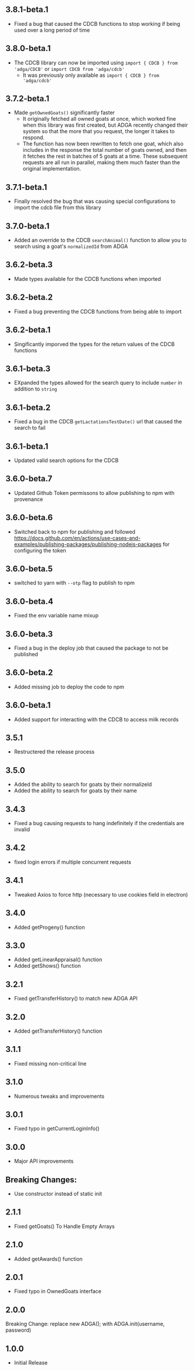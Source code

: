 ## 3.8.1-beta.1
* Fixed a bug that caused the CDCB functions to stop working if being used over a long period of time

## 3.8.0-beta.1
* The CDCB library can now be imported using `import { CDCB } from 'adga/CDCB'` or `import CDCB from 'adga/cdcb'`
  * It was previously only available as `import { CDCB } from 'adga/cdcb'`

## 3.7.2-beta.1
* Made `getOwnedGoats()` significantly faster
  * It originally fetched all owned goats at once, which worked fine when this library was first created, but ADGA recently changed their system so that the more that you request, the longer it takes to respond.
  * The function has now been rewritten to fetch one goat, which also includes in the response the total number of goats owned, and then it fetches the rest in batches of 5 goats at a time. These subsequent requests are all run in parallel, making them much faster than the original implementation.

## 3.7.1-beta.1
* Finally resolved the bug that was causing special configurations to import the cdcb file from this library

## 3.7.0-beta.1
* Added an override to the CDCB `searchAnimal()` function to allow you to search using a goat's `normalizedId` from ADGA

## 3.6.2-beta.3
* Made types available for the CDCB functions when imported

## 3.6.2-beta.2
* Fixed a bug preventing the CDCB functions from being able to import

## 3.6.2-beta.1
* Singificantly imporved the types for the return values of the CDCB functions

## 3.6.1-beta.3
* EXpanded the types allowed for the search query to include `number` in addition to `string` 

## 3.6.1-beta.2
* Fixed a bug in the CDCB `getLactationsTestDate()` url that caused the search to fail

## 3.6.1-beta.1
* Updated valid search options for the CDCB

## 3.6.0-beta.7
* Updated Github Token permissons to allow publishing to npm with provenance

## 3.6.0-beta.6
* Switched back to npm for publishing and followed https://docs.github.com/en/actions/use-cases-and-examples/publishing-packages/publishing-nodejs-packages for configuring the token

## 3.6.0-beta.5
* switched to yarn with `--otp` flag to publish to npm

## 3.6.0-beta.4
* Fixed the env variable name mixup

## 3.6.0-beta.3
* Fixed a bug in the deploy job that caused the package to not be published

## 3.6.0-beta.2
* Added missing job to deploy the code to npm

## 3.6.0-beta.1
* Added support for interacting with the CDCB to access milk records

## 3.5.1
* Restructered the release process

## 3.5.0 
* Added the ability to search for goats by their normalizeId
* Added the ability to search for goats by their name

## 3.4.3 
* Fixed a bug causing requests to hang indefinitely if the credentials are invalid

## 3.4.2 
* fixed login errors if multiple concurrent requests

## 3.4.1 
* Tweaked Axios to force http (necessary to use cookies field in electron)

## 3.4.0 
* Added getProgeny() function

## 3.3.0 
* Added getLinearAppraisal() function
* Added getShows() function

## 3.2.1 
* Fixed getTransferHistory() to match new ADGA API

## 3.2.0 
* Added getTransferHistory() function

## 3.1.1 
* Fixed missing non-critical line

## 3.1.0 
* Numerous tweaks and improvements

## 3.0.1 
* Fixed typo in getCurrentLoginInfo()

## 3.0.0 
* Major API improvements
## Breaking Changes:
* Use constructor instead of static init

## 2.1.1 
* Fixed getGoats() To Handle Empty Arrays

## 2.1.0 
* Added getAwards() function

## 2.0.1 
* Fixed typo in OwnedGoats interface

## 2.0.0 
Breaking Change:
replace new ADGA(); with ADGA.init(username, password)

## 1.0.0 
* Initial Release
